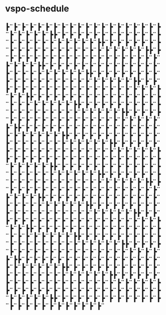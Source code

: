 # vspo-schedule

## ┣¨┣¨┣¨┣¨┣¨┣¨┣¨┣¨┣¨┣¨┣¨┣¨┣¨┣¨┣¨┣¨┣¨┣¨┣¨┣¨┣¨┣¨┣¨┣¨┣¨┣┣¨┣¨┣¨┣¨┣¨┣¨┣¨┣¨┣¨┣¨┣¨┣¨┣¨┣¨┣¨┣¨┣¨┣¨┣¨┣¨┣¨┣¨┣¨┣¨┣¨┣┣¨┣¨┣¨┣¨┣¨┣¨┣¨┣¨┣¨┣¨┣¨┣¨┣¨┣¨┣¨┣¨┣¨┣¨┣¨┣¨┣¨┣¨┣¨┣¨┣¨┣┣¨┣¨┣¨┣¨┣¨┣¨┣¨┣¨┣¨┣¨┣¨┣¨┣¨┣¨┣¨┣¨┣¨┣¨┣¨┣¨┣¨┣¨┣¨┣¨┣¨┣┣¨┣¨┣¨┣¨┣¨┣¨┣¨┣¨┣¨┣¨┣¨┣¨┣¨┣¨┣¨┣¨┣¨┣¨┣¨┣¨┣¨┣¨┣¨┣¨┣¨┣┣¨┣¨┣¨┣¨┣¨┣¨┣¨┣¨┣¨┣¨┣¨┣¨┣¨┣¨┣¨┣¨┣¨┣¨┣¨┣¨┣¨┣¨┣¨┣¨┣¨┣┣¨┣¨┣¨┣¨┣¨┣¨┣¨┣¨┣¨┣¨┣¨┣¨┣¨┣¨┣¨┣¨┣¨┣¨┣¨┣¨┣¨┣¨┣¨┣¨┣¨┣┣¨┣¨┣¨┣¨┣¨┣¨┣¨┣¨┣¨┣¨┣¨┣¨┣¨┣¨┣¨┣¨┣¨┣¨┣¨┣¨┣¨┣¨┣¨┣¨┣¨┣┣¨┣¨┣¨┣¨┣¨┣¨┣¨┣¨┣¨┣¨┣¨┣¨┣¨┣¨┣¨┣¨┣¨┣¨┣¨┣¨┣¨┣¨┣¨┣¨┣¨┣┣¨┣¨┣¨┣¨┣¨┣¨┣¨┣¨┣¨┣¨┣¨┣¨┣¨┣¨┣¨┣¨┣¨┣¨┣¨┣¨┣¨┣¨┣¨┣¨┣¨┣┣¨┣¨┣¨┣¨┣¨┣¨┣¨┣¨┣¨┣¨┣¨┣¨┣¨┣¨┣¨┣¨┣¨┣¨┣¨┣¨┣¨┣¨┣¨┣¨┣¨┣┣¨┣¨┣¨┣¨┣¨┣¨┣¨┣¨┣¨┣¨┣¨┣¨┣¨┣¨┣¨┣¨┣¨┣¨┣¨┣¨┣¨┣¨┣¨┣¨┣¨┣┣¨┣¨┣¨┣¨┣¨┣¨┣¨┣¨┣¨┣¨┣¨┣¨┣¨┣¨┣¨┣¨┣¨┣¨┣¨┣¨┣¨┣¨┣¨┣¨┣¨┣┣¨┣¨┣¨┣¨┣¨┣¨┣¨┣¨┣¨┣¨┣¨┣¨┣¨┣¨┣¨┣¨┣¨┣¨┣¨┣¨┣¨┣¨┣¨┣¨┣¨┣┣¨┣¨┣¨┣¨┣¨┣¨┣¨┣¨┣¨┣¨┣¨┣¨┣¨┣¨┣¨┣¨┣¨┣¨┣¨┣¨┣¨┣¨┣¨┣¨┣¨┣┣¨┣¨┣¨┣¨┣¨┣¨┣¨┣¨┣¨┣¨┣¨┣¨┣¨┣¨┣¨┣¨┣¨┣¨┣¨┣¨┣¨┣¨┣¨┣¨┣¨┣┣¨┣¨┣¨┣¨┣¨┣¨┣¨┣¨┣¨┣¨┣¨┣¨┣¨┣¨┣¨┣¨┣¨┣¨┣¨┣¨┣¨┣¨┣¨┣¨┣¨┣┣¨┣¨┣¨┣¨┣¨┣¨┣¨┣¨┣¨┣¨┣¨┣¨┣¨┣¨┣¨┣¨┣¨┣¨┣¨┣¨┣¨┣¨┣¨┣¨┣¨┣┣¨┣¨┣¨┣¨┣¨┣¨┣¨┣¨┣¨┣¨┣¨┣¨┣¨┣¨┣¨┣¨┣¨┣¨┣¨┣¨┣¨┣¨┣¨┣¨┣¨┣┣¨┣¨┣¨┣¨┣¨┣¨┣¨┣¨┣¨┣¨┣¨┣¨┣¨┣¨┣¨┣¨┣¨┣¨┣¨┣¨┣¨┣¨┣¨┣¨┣¨┣┣¨┣¨┣¨┣¨┣¨┣¨┣¨┣¨┣¨┣¨┣¨┣¨┣¨┣¨┣¨┣¨┣¨┣¨┣¨┣¨┣¨┣¨┣¨┣¨┣¨┣┣¨┣¨┣¨┣¨┣¨┣¨┣¨┣¨┣¨┣¨┣¨┣¨┣¨┣¨┣¨┣¨┣¨┣¨┣¨┣¨┣¨┣¨┣¨┣¨┣¨┣┣¨┣¨┣¨┣¨┣¨┣¨┣¨┣¨┣¨┣¨┣¨┣¨┣¨┣¨┣¨┣¨┣¨┣¨┣¨┣¨┣¨┣¨┣¨┣¨┣¨┣┣¨┣¨┣¨┣¨┣¨┣¨┣¨┣¨┣¨┣¨┣¨┣¨┣¨┣¨┣¨┣¨┣¨┣¨┣¨┣¨┣¨┣¨┣¨┣¨┣¨┣┣¨┣¨┣¨┣¨┣¨┣¨┣¨┣¨┣¨┣¨┣¨┣¨┣¨┣¨┣¨┣¨┣¨┣¨┣¨┣¨┣¨┣¨┣¨┣¨┣¨┣┣¨┣¨┣¨┣¨┣¨┣¨┣¨┣¨┣¨┣¨┣¨┣¨┣¨┣¨┣¨┣¨┣¨┣¨┣¨┣¨┣¨┣¨┣¨┣¨┣¨┣┣¨┣¨┣¨┣¨┣¨┣¨┣¨┣¨┣¨┣¨┣¨┣¨┣¨┣¨┣¨┣¨┣¨┣¨┣¨┣¨┣¨┣¨┣¨┣¨┣¨┣┣¨┣¨┣¨┣¨┣¨┣¨┣¨┣¨┣¨┣¨┣¨┣¨┣¨┣¨┣¨┣¨┣¨┣¨┣¨┣¨┣¨┣¨┣¨┣¨┣¨┣¨


